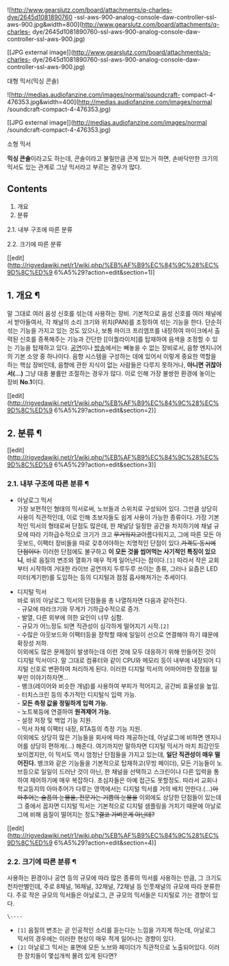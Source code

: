 ![http://www.gearslutz.com/board/attachments/q-charles-dye/2645d1081890760
-ssl-aws-900-analog-console-daw-controller-ssl-
aws-900.jpg&width=800](http://www.gearslutz.com/board/attachments/q-charles-
dye/2645d1081890760-ssl-aws-900-analog-console-daw-controller-ssl-aws-900.jpg)

[[JPG external image]](http://www.gearslutz.com/board/attachments/q-charles-
dye/2645d1081890760-ssl-aws-900-analog-console-daw-controller-ssl-aws-900.jpg)

  
대형 믹서(믹싱 콘솔)

![http://medias.audiofanzine.com/images/normal/soundcraft-
compact-4-476353.jpg&width=400](http://medias.audiofanzine.com/images/normal
/soundcraft-compact-4-476353.jpg)

[[JPG external image]](http://medias.audiofanzine.com/images/normal
/soundcraft-compact-4-476353.jpg)

  
소형 믹서

**믹싱 콘솔**이라고도 하는데, 콘솔이라고 불릴만큼 큰게 있는거 하면, 손바닥만한 크기의 믹서도 있는 관계로 그냥 믹서라고 부르는 경우가 많다.

## Contents

    

1. 개요 
2. 분류 
    

2.1. 내부 구조에 따른 분류

2.2. 크기에 따른 분류

[[edit](http://rigvedawiki.net/r1/wiki.php/%EB%AF%B9%EC%84%9C%28%EC%9D%8C%ED%9
6%A5%29?action=edit&section=1)]

## 1. 개요 ¶

말 그대로 여러 음성 신호를 섞는데 사용하는 장비. 기본적으로 음성 신호를 여러 채널에서 받아들여서, 각 채널의 소리 크기와 위치(PAN)를
조정하여 섞는 기능을 한다. 단순히 섞는 기능을 가지고 있는 것도 있으나, 보통 마이크 프리앰프를 내장하여 마이크에서 출력된 신호를
증폭해주는 기능과 간단한 [[이퀄라이저]를 탑재하여 음색을 조정할 수 있는 기능을 탑재하고 있다.
[공연](%EA%B3%B5%EC%97%B0.md)이나 [방송](%EB%B0%A9%EC%86%A1.md)에서는 빼놓을 수 없는
장비로서, 음향 엔지니어의 기본 소양 중 하나이다. 음향 시스템을 구성하는 데에 있어서 이렇게 중요한 역할을 하는 핵심 장비인데, 음향에
관한 지식이 없는 사람들은 다루지 못하거나, **아니면 귀찮아서(...)** 그냥 대충 불륨만 조절하는 경우가 많다. 이로 인해 가장 불쌍한
환경에 놓이는 장비 **No.1**이다.

  

[[edit](http://rigvedawiki.net/r1/wiki.php/%EB%AF%B9%EC%84%9C%28%EC%9D%8C%ED%9
6%A5%29?action=edit&section=2)]

## 2. 분류 ¶

[[edit](http://rigvedawiki.net/r1/wiki.php/%EB%AF%B9%EC%84%9C%28%EC%9D%8C%ED%9
6%A5%29?action=edit&section=3)]

### 2.1. 내부 구조에 따른 분류 ¶

  * 아날로그 믹서  
가장 보편적인 형태의 믹서로써, 노브들과 스위치로 구성되어 있다. 그만큼 상당히 사용이 직관적인데, 이로 인해 초보자들도 쉽게 사용이 가능한
종류이다. 가장 기본적인 믹서의 형태로써 단점도 많은데, 한 채널당 일정한 공간을 차지하기에 채널 규모에 따라 기하급수적으로 크기가 크고
<del>무거워지고</del>아름다워지고, 그에 따른 모든 아웃보드, 이팩터 장비들을 따로 갖추어야하는 치명적인 단점이 있다.<del>가격도
동시에 단점이다.</del> 이러한 단점에도 불구하고 **이 모든 것을 씹어먹는 사기적인 특징이 있으니**, 바로 음질의 변조와 열화가 매우
적게 일어난다는 점이다.`[1]` 따라서 작은 교회부터 시작하여 거대한 라이브 공연까지 두루두루 쓰이는 종류, 그러나 요즘은
LED미터(계기판)를 도입하는 등의 디지털과 점점 흡사해져가는 추세이다.

  * 디지털 믹서  
바로 위의 아날로그 믹서의 단점들을 총 나열하자면 다음과 같아진다.  
\- 규모에 따라크기와 무게가 기하급수적으로 증가.  
\- 발열, 다른 외부에 의한 요인이 너무 심함.  
\- 규모가 어느정도 되면 직관성이 심각하게 떨어지기 시작.`[2]`  
\- 수많은 아웃보드와 이팩터등을 장착할 때에 일일이 선으로 연결해야 하기 떄문에 확장성 저하.  
이외에도 많은 문제점이 발생하는데 이런 것에 모두 대응하기 위해 만들어진 것이 디지털 믹서이다. 말 그대로 컴퓨터와 같이 CPU와 메모리
등이 내부에 내장되어 디지털 신호로 변환하여 처리하게 된다. 이러한 디지털 믹서의 어마어마한 장점을 일부만 이야기하자면...  
\- 뱅크(레이어와 비슷한 개념)를 사용하여 부피가 적어지고, 공간비 효율성을 높임.  
\- 터치스크린 등의 추가적인 디지털식 입력 가능.  
\- **모든 측정 값을 정밀하게 입력 가능.**  
\- 노트북등에 연결하여 **원격제어 가능.**  
\- 설정 저장 및 백업 기능 지원.  
\- 믹서 자체 이팩터 내장, RTA등의 측정 기능 지원.  
이외에도 상당히 많은 기능들을 회사에 따라 제공하는데, 아날로그에 비하면 엔지니어를 상당히 편하게(...) 해준다. 여기까지만 말하자면
디지털 믹서가 마치 최강인듯 보이겠지만, 이 믹서도 역시 엄청난 단점들을 가지고 있는데, **일단 직관성이 매우 떨어진다.** 뱅크와 같은
기능들을 기본적으로 탑재하고(무빙 페이더), 모든 기능들이 노브등으로 일일이 드러난 것이 아닌, 한 채널을 선택하고 스크린이나 다른 입력을
통하여 제어하기에 매우 복잡하다. 초심자들은 아예 접근도 못할정도. 따라서 교회나 학교등지의 아마추어가 다루는 영역에서는 디지털 믹서를 거의
배치 안한다.(...)<del>아마추어는 슬픔의 눈물을, 전문가는 기쁨의 눈물을</del> 이외에도 상당한 단점들이 있는데 그 중에서 꼽자면
디지털 믹서는 기본적으로 디지털 샘플링을 거치기 때문에 아날로그에 비해 음질이 떨어지는 정도?<del>결코 가벼운게 아닌데?</del>

[[edit](http://rigvedawiki.net/r1/wiki.php/%EB%AF%B9%EC%84%9C%28%EC%9D%8C%ED%9
6%A5%29?action=edit&section=4)]

### 2.2. 크기에 따른 분류 ¶

사용하는 환경이나 공연 등의 규모에 따라 많은 종류의 믹서를 사용하는 만큼, 그 크기도 천차만별인데, 주로 8채널, 16채널, 32채널,
72채널 등 인풋채널의 규모에 따라 분류한다. 주로 작은 규모의 믹서들은 아날로그, 큰 규모의 믹서들은 디지털로 가는 경향이 있다.

`\----`

  * `[1]` 음질의 변조는 곧 인공적인 소리를 듣는다는 느낌을 가지게 하는데, 아날로그 믹서의 경우에는 이러한 현상이 매우 적게 일어나는 경향이 있다.
  * `[2]` 아날로그 믹서는 표면에 모든 노브와 페이더가 직관적으로 노출되어있다. 이러한 장치들이 몇십개씩 몰려 있게 된다면?

